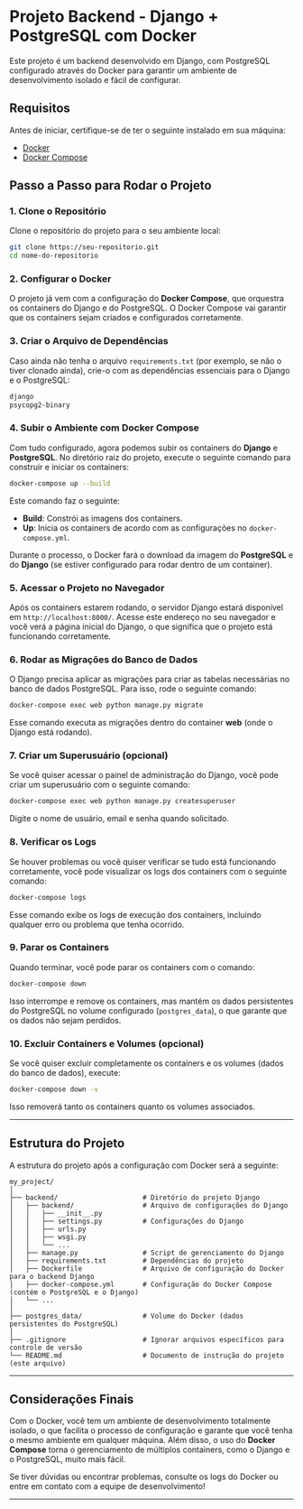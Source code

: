 # **Projeto Backend - Django + PostgreSQL com Docker**

Este projeto é um backend desenvolvido em Django, com PostgreSQL configurado através do Docker para garantir um ambiente de desenvolvimento isolado e fácil de configurar.

## **Requisitos**

Antes de iniciar, certifique-se de ter o seguinte instalado em sua máquina:

- [Docker](https://www.docker.com/get-started)
- [Docker Compose](https://docs.docker.com/compose/install/)

## **Passo a Passo para Rodar o Projeto**

### **1. Clone o Repositório**

Clone o repositório do projeto para o seu ambiente local:

```bash
git clone https://seu-repositorio.git
cd nome-do-repositorio
```

### **2. Configurar o Docker**

O projeto já vem com a configuração do **Docker Compose**, que orquestra os containers do Django e do PostgreSQL. O Docker Compose vai garantir que os containers sejam criados e configurados corretamente.

### **3. Criar o Arquivo de Dependências**

Caso ainda não tenha o arquivo `requirements.txt` (por exemplo, se não o tiver clonado ainda), crie-o com as dependências essenciais para o Django e o PostgreSQL:

```txt
django
psycopg2-binary
```

### **4. Subir o Ambiente com Docker Compose**

Com tudo configurado, agora podemos subir os containers do **Django** e **PostgreSQL**. No diretório raiz do projeto, execute o seguinte comando para construir e iniciar os containers:

```bash
docker-compose up --build
```

Este comando faz o seguinte:
- **Build**: Constrói as imagens dos containers.
- **Up**: Inicia os containers de acordo com as configurações no `docker-compose.yml`.

Durante o processo, o Docker fará o download da imagem do **PostgreSQL** e do **Django** (se estiver configurado para rodar dentro de um container).

### **5. Acessar o Projeto no Navegador**

Após os containers estarem rodando, o servidor Django estará disponível em `http://localhost:8000/`. Acesse este endereço no seu navegador e você verá a página inicial do Django, o que significa que o projeto está funcionando corretamente.

### **6. Rodar as Migrações do Banco de Dados**

O Django precisa aplicar as migrações para criar as tabelas necessárias no banco de dados PostgreSQL. Para isso, rode o seguinte comando:

```bash
docker-compose exec web python manage.py migrate
```

Esse comando executa as migrações dentro do container **web** (onde o Django está rodando).

### **7. Criar um Superusuário (opcional)**

Se você quiser acessar o painel de administração do Django, você pode criar um superusuário com o seguinte comando:

```bash
docker-compose exec web python manage.py createsuperuser
```

Digite o nome de usuário, email e senha quando solicitado.

### **8. Verificar os Logs**

Se houver problemas ou você quiser verificar se tudo está funcionando corretamente, você pode visualizar os logs dos containers com o seguinte comando:

```bash
docker-compose logs
```

Esse comando exibe os logs de execução dos containers, incluindo qualquer erro ou problema que tenha ocorrido.

### **9. Parar os Containers**

Quando terminar, você pode parar os containers com o comando:

```bash
docker-compose down
```

Isso interrompe e remove os containers, mas mantém os dados persistentes do PostgreSQL no volume configurado (`postgres_data`), o que garante que os dados não sejam perdidos.

### **10. Excluir Containers e Volumes (opcional)**

Se você quiser excluir completamente os containers e os volumes (dados do banco de dados), execute:

```bash
docker-compose down -v
```

Isso removerá tanto os containers quanto os volumes associados.

---

## **Estrutura do Projeto**

A estrutura do projeto após a configuração com Docker será a seguinte:

```
my_project/
│
├── backend/                     # Diretório do projeto Django
│   ├── backend/                 # Arquivo de configurações do Django
│   │   ├── __init__.py
│   │   ├── settings.py          # Configurações do Django
│   │   ├── urls.py
│   │   ├── wsgi.py
│   │   └── ...
│   ├── manage.py                # Script de gerenciamento do Django
│   ├── requirements.txt         # Dependências do projeto
│   ├── Dockerfile               # Arquivo de configuração do Docker para o backend Django
│   ├── docker-compose.yml       # Configuração do Docker Compose (contém o PostgreSQL e o Django)
│   └── ...
│
├── postgres_data/               # Volume do Docker (dados persistentes do PostgreSQL)
│
├── .gitignore                   # Ignorar arquivos específicos para controle de versão
└── README.md                    # Documento de instrução do projeto (este arquivo)
```

---

## **Considerações Finais**

Com o Docker, você tem um ambiente de desenvolvimento totalmente isolado, o que facilita o processo de configuração e garante que você tenha o mesmo ambiente em qualquer máquina. Além disso, o uso do **Docker Compose** torna o gerenciamento de múltiplos containers, como o Django e o PostgreSQL, muito mais fácil.

Se tiver dúvidas ou encontrar problemas, consulte os logs do Docker ou entre em contato com a equipe de desenvolvimento!

---